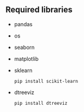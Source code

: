 ## Required libraries

- pandas

- os

- seaborn

- matplotlib

- sklearn

  ```shell
  pip install scikit-learn
  ```

  

- dtreeviz

  ```shell
  pip install dtreeviz
  ```

  